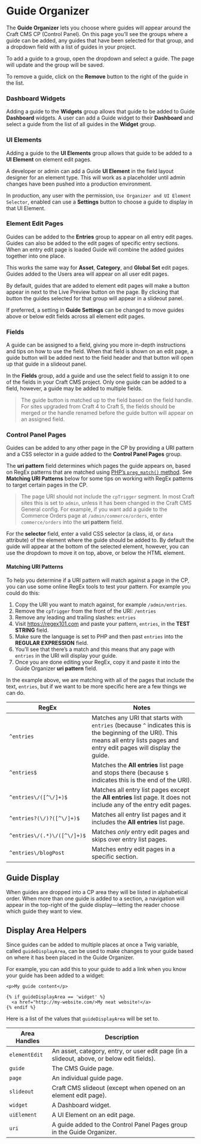 # Guide Organizer

The **Guide Organizer** lets you choose where guides will appear around the Craft CMS CP (Control Panel). On this page you’ll see the groups where a guide can be added, any guides that have been selected for that group, and a dropdown field with a list of guides in your project.

To add a guide to a group, open the dropdown and select a guide. The page will update and the group will be saved.

To remove a guide, click on the **Remove** button to the right of the guide in the list.

### Dashboard Widgets

Adding a guide to the **Widgets** group allows that guide to be added to Guide **Dashboard** widgets. A user can add a Guide widget to their **Dashboard** and select a guide from the list of all guides in the **Widget** group.

### UI Elements

Adding a guide to the **UI Elements** group allows that guide to be added to a **UI Element** on element edit pages.

A developer or admin can add a Guide **UI Element** in the field layout designer for an element type. This will work as a placeholder until admin changes have been pushed into a production environment.

In production, any user with the permission, `Use Organizer and UI Element Selector`, enabled can use a **Settings** button to choose a guide to display in that UI Element.

### Element Edit Pages

Guides can be added to the **Entries** group to appear on all entry edit pages. Guides can also be added to the edit pages of specific entry sections. When an entry edit page is loaded Guide will combine the added guides together into one place.

This works the same way for **Asset**, **Category**, and **Global Set** edit pages. Guides added to the Users area will appear on all user edit pages.

By default, guides that are added to element edit pages will make a button appear in next to the Live Preview button on the page. By clicking that button the guides selected for that group will appear in a slideout panel.

If preferred, a setting in **Guide Settings** can be changed to move guides above or below edit fields across all element edit pages.

### Fields

A guide can be assigned to a field, giving you more in-depth instructions and tips on how to use the field. When that field is shown on an edit page, a guide button will be added next to the field header and that button will open up that guide in a slideout panel. 

In the **Fields** group, add a guide and use the select field to assign it to one of the fields in your Craft CMS project. Only one guide can be added to a field, however, a guide may be added to multiple fields.

<div class="readable guide-component-tip">
  <blockquote class="note warning">The guide button is matched up to the field based on the field handle. For sites upgraded from Craft 4 to Craft 5, the fields should be merged or the handle renamed before the guide button will appear on an assigned field.</blockquote>
</div>

### Control Panel Pages

Guides can be added to any other page in the CP by providing a URI pattern and a CSS selector in a guide added to the **Control Panel Pages** group.

The **uri pattern** field determines which pages the guide appears on, based on RegEx patterns that are matched using [PHP’s `preg_match()` method](https://www.php.net/manual/en/function.preg-match.php). See **Matching URI Patterns** below for some tips on working with RegEx patterns to target certain pages in the CP.

<div class="readable guide-component-tip">
  <blockquote class="note tip">The page URI should not include the <code>cpTrigger</code> segment. In most Craft sites this is set to <code>admin</code>, unless it has been changed in the Craft CMS General config. For example, if you want add a guide to the Commerce Orders page at <code>/admin/commerce/orders</code>, enter <code>commerce/orders</code> into the <strong>uri pattern</strong> field.</blockquote>
</div>

For the **selector** field, enter a valid CSS selector (a class, id, or `data` attribute) of the element where the guide should be added to. By default the guide will appear at the bottom of the selected element, however, you can use the dropdown to move it on top, above, or below the HTML element.

#### Matching URI Patterns

To help you determine if a URI pattern will match against a page in the CP, you can use some online RegEx tools to test your pattern. For example you could do this:

1. Copy the URI you want to match against, for example `/admin/entries`.
2. Remove the `cpTrigger` from the front of the URI: `/entries`
2. Remove any leading and trailing slashes: `entries`
2. Visit https://regex101.com and paste your pattern, `entries`, in the **TEST STRING** field.
2. Make sure the language is set to PHP and then past `entries` into the **REGULAR EXPRESSION** field.
3. You’ll see that there’s a match and this means that any page with `entries` in the URI will display your guide.
4. Once you are done editing your RegEx, copy it and paste it into the Guide Organizer **uri pattern** field.

In the example above, we are matching with all of the pages that include the text, `entries`, but if we want to be more specific here are a few things we can do.

| RegEx                       | Notes                                                                                                                                                                              |
|-----------------------------|------------------------------------------------------------------------------------------------------------------------------------------------------------------------------------|
| `^entries`                  | Matches any URI that starts with `entries` (because `^` indicates this is the beginning of the URI). This means all entry lists pages and entry edit pages will display the guide. |
| `^entries$`                 | Matches the **All entries** list page and stops there (because `$` indicates this is the end of the URI).                                                                          |
| `^entries\/([^\/]+)$`       | Matches all entry list pages except the **All entries** list page. It does not include any of the entry edit pages.                                                                |
| `^entries?(\/)?([^\/]+)$`   | Matches all entry list pages and it includes the **All entries** list page.                                                                                                        |
| `^entries\/(.*)\/([^\/]+)$` | Matches _only_ entry edit pages and skips over entry list pages.                                                                                                                   |
| `^entries\/blogPost`        | Matches entry edit pages in a specific section.                                                                                                                                    |

## Guide Display

When guides are dropped into a CP area they will be listed in alphabetical order. When more than one guide is added to a section, a navigation will appear in the top-right of the guide display—letting the reader choose which guide they want to view.

## Display Area Helpers

Since guides can be added to multiple places at once a Twig variable, called `guideDisplayArea`, can be used to make changes to your guide based on where it has been placed in the Guide Organizer.

For example, you can add this to your guide to add a link when you know your guide has been added to a widget:

```twig
<p>My guide content</p>

{% if guideDisplayArea == 'widget' %}
  <a href="http://my-website.com/>My neat website!</a>
{% endif %}
```

Here is a list of the values that `guideDisplayArea` will be set to.

| Area Handles  | Description                                                                                |
|---------------|--------------------------------------------------------------------------------------------|
| `elementEdit` | An asset, category, entry, or user edit page (in a slideout, above, or below edit fields). |
| `guide`       | The CMS Guide page.                                                                        |
| `page`        | An individual guide page.                                                                  |
| `slideout`    | Craft CMS slideout (except when opened on an element edit page).                           |
| `widget`      | A Dashboard widget.                                                                        |
| `uiElement`   | A UI Element on an edit page.                                                              |
| `uri`         | A guide added to the Control Panel Pages group in the Guide Organizer.                     |

